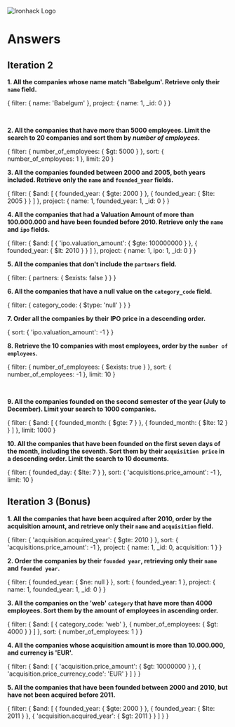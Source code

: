 ![Ironhack Logo](https://i.imgur.com/1QgrNNw.png)

# Answers

## Iteration 2

**1. All the companies whose name match 'Babelgum'. Retrieve only their `name` field.**

<!-- Your Query Goes Here -->

{
  filter: {
    name: 'Babelgum'
  },
  project: {
    name: 1,
    _id: 0
  }
}

<br>

**2. All the companies that have more than 5000 employees. Limit the search to 20 companies and sort them by *number of employees*.**

<!-- Your Query Goes Here -->
{
  filter: {
    number_of_employees: {
      $gt: 5000
    }
  },
  sort: {
    number_of_employees: 1
  },
  limit: 20
}
<br>

**3. All the companies founded between 2000 and 2005, both years included. Retrieve only the `name` and `founded_year` fields.**

<!-- Your Query Goes Here -->
{
  filter: {
    $and: [
      {
        founded_year: {
          $gte: 2000
        }
      },
      {
        founded_year: {
          $lte: 2005
        }
      }
    ]
  },
  project: {
    name: 1,
    founded_year: 1,
    _id: 0
  }
}
<br>

**4. All the companies that had a Valuation Amount of more than 100.000.000 and have been founded before 2010. Retrieve only the `name` and `ipo` fields.**

<!-- Your Query Goes Here -->
{
  filter: {
    $and: [
      {
        'ipo.valuation_amount': {
          $gte: 100000000
        }
      },
      {
        founded_year: {
          $lt: 2010
        }
      }
    ]
  },
  project: {
    name: 1,
    ipo: 1,
    _id: 0
  }
}
<br>

**5. All the companies that don't include the `partners` field.**

<!-- Your Query Goes Here -->
{
  filter: {
    partners: {
      $exists: false
    }
  }
}
<br>

**6. All the companies that have a null value on the `category_code` field.**

<!-- Your Query Goes Here -->
{
  filter: {
    category_code: {
      $type: 'null'
    }
  }
}
<br>

**7. Order all the companies by their IPO price in a descending order.**

<!-- Your Query Goes Here -->
{
  sort: {
    'ipo.valuation_amount': -1
  }
}
<br>

**8. Retrieve the 10 companies with most employees, order by the `number of employees`.**

<!-- Your Query Goes Here -->

{
  filter: {
    number_of_employees: {
      $exists: true
    }
  },
  sort: {
    number_of_employees: -1
  },
  limit: 10
}

<br>

**9. All the companies founded on the second semester of the year (July to December). Limit your search to 1000 companies.**

<!-- Your Query Goes Here -->
{
  filter: {
    $and: [
      {
        founded_month: {
          $gte: 7
        }
      },
      {
        founded_month: {
          $lte: 12
        }
      }
    ]
  },
  limit: 1000
}
<br>

**10. All the companies that have been founded on the first seven days of the month, including the seventh. Sort them by their `acquisition price` in a descending order. Limit the search to 10 documents.**

<!-- Your Query Goes Here -->
{
  filter: {
    founded_day: {
      $lte: 7
    }
  },
  sort: {
    'acquisitions.price_amount': -1
  },
  limit: 10
}
<br>

## Iteration 3 (Bonus)

**1. All the companies that have been acquired after 2010, order by the acquisition amount, and retrieve only their `name` and `acquisition` field.**

<!-- Your Query Goes Here -->
{
  filter: {
    'acquisition.acquired_year': {
      $gte: 2010
    }
  },
  sort: {
    'acquisitions.price_amount': -1
  },
  project: {
    name: 1,
    _id: 0,
    acquisition: 1
  }
}
<br>

**2. Order the companies by their `founded year`, retrieving only their `name` and `founded year`.**

<!-- Your Query Goes Here -->
{
  filter: {
    founded_year: {
      $ne: null
    }
  },
  sort: {
    founded_year: 1
  },
  project: {
    name: 1,
    founded_year: 1,
    _id: 0
  }
}
<br>

**3. All the companies on the 'web' `category` that have more than 4000 employees. Sort them by the amount of employees in ascending order.**

<!-- Your Query Goes Here -->
{
  filter: {
    $and: [
      {
        category_code: 'web'
      },
      {
        number_of_employees: {
          $gt: 4000
        }
      }
    ]
  },
  sort: {
    number_of_employees: 1
  }
}
<br>

**4. All the companies whose acquisition amount is more than 10.000.000, and currency is 'EUR'.**

<!-- Your Query Goes Here -->
{
  filter: {
    $and: [
      {
        'acquisition.price_amount': {
          $gt: 10000000
        }
      },
      {
        'acquisition.price_currency_code': 'EUR'
      }
    ]
  }
}
<br>

**5. All the companies that have been founded between 2000 and 2010, but have not been acquired before 2011.**

<!-- Your Query Goes Here -->
{
  filter: {
    $and: [
      {
        founded_year: {
          $gte: 2000
        }
      },
      {
        founded_year: {
          $lte: 2011
        }
      },
      {
        'acquisition.acquired_year': {
          $gt: 2011
        }
      }
    ]
  }
}
<br>
